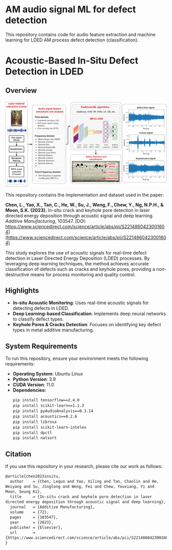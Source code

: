 # AM audio signal ML for defect detection
 This repository contains code for audio feature extraction and machine learning for LDED AM process defect detection (classification).

# Acoustic-Based In-Situ Defect Detection in LDED

## Overview

![In-situ defect detection in LDED through acoustic signal and deep learning](doc/acoustic_defect_id.png)

This repository contains the implementation and dataset used in the paper:

**Chen, L., Yao, X., Tan, C., He, W., Su, J., Weng, F., Chew, Y., Ng, N.P.H., & Moon, S.K. (2023).** In-situ crack and keyhole pore detection in laser directed energy deposition through acoustic signal and deep learning. *Additive Manufacturing*, 103547. [DOI: https://www.sciencedirect.com/science/article/abs/pii/S2214860423001604](https://www.sciencedirect.com/science/article/abs/pii/S2214860423001604)

This study explores the use of acoustic signals for real-time defect detection in Laser Directed Energy Deposition (LDED) processes. By leveraging deep learning techniques, the method achieves accurate classification of defects such as cracks and keyhole pores, providing a non-destructive means for process monitoring and quality control.

## Highlights
- **In-situ Acoustic Monitoring**: Uses real-time acoustic signals for detecting defects in LDED.
- **Deep Learning-based Classification**: Implements deep neural networks to classify defect types.
- **Keyhole Pores & Cracks Detection**: Focuses on identifying key defect types in metal additive manufacturing.

## System Requirements
To run this repository, ensure your environment meets the following requirements:

- **Operating System**: Ubuntu Linux
- **Python Version**: 3.9
- **CUDA Version**: 11.0
- **Dependencies:**
  ```bash
  pip install tensorflow==2.4.0
  pip install scikit-learn==1.1.3
  pip install pyAudioAnalysis==0.3.14
  pip install acoustics==0.2.6
  pip install librosa
  pip install scikit-learn-intelex
  pip install dpctl
  pip install natsort
  ```

## Citation
If you use this repository in your research, please cite our work as follows:

```
@article{chen2023insitu,
  author    = {Chen, Lequn and Yao, Xiling and Tan, Chaolin and He, Weiyang and Su, Jinglong and Weng, Fei and Chew, Youxiang, Yi and Moon, Seung Ki},
  title     = {In-situ crack and keyhole pore detection in laser directed energy deposition through acoustic signal and deep learning},
  journal   = {Additive Manufacturing},
  volume    = {72},
  pages     = {103547},
  year      = {2023},
  publisher = {Elsevier},
  url       = {https://www.sciencedirect.com/science/article/abs/pii/S2214860423001604}
}
```

